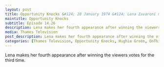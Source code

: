 ```yaml
---
layout: post
title: Opportunity Knocks &#124; 28 January 1974 &#124; Lena Zavaroni makes her fourth appearance
maintitle: Opportunity Knocks
subtitle: Episode 14.26
description: Lena makes her fourth appearance after winning the viewers votes for the third time.
media: Thames Television
post_description: Lena makes her fourth appearance after winning the viewers votes for the third time.
categories: [Thames Television, Opportunity Knocks, Hughie Green, OnThisDay28January]
---
```


Lena makes her fourth appearance after winning the viewers votes for the third time.

